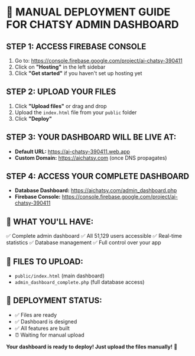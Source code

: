 # 🚀 MANUAL DEPLOYMENT GUIDE FOR CHATSY ADMIN DASHBOARD

## **STEP 1: ACCESS FIREBASE CONSOLE**
1. Go to: https://console.firebase.google.com/project/ai-chatsy-390411
2. Click on **"Hosting"** in the left sidebar
3. Click **"Get started"** if you haven't set up hosting yet

## **STEP 2: UPLOAD YOUR FILES**
1. Click **"Upload files"** or drag and drop
2. Upload the `index.html` file from your `public` folder
3. Click **"Deploy"**

## **STEP 3: YOUR DASHBOARD WILL BE LIVE AT:**
- **Default URL:** https://ai-chatsy-390411.web.app
- **Custom Domain:** https://aichatsy.com (once DNS propagates)

## **STEP 4: ACCESS YOUR COMPLETE DASHBOARD**
- **Database Dashboard:** https://aichatsy.com/admin_dashboard.php
- **Firebase Console:** https://console.firebase.google.com/project/ai-chatsy-390411

## **🎯 WHAT YOU'LL HAVE:**
✅ Complete admin dashboard
✅ All 51,129 users accessible
✅ Real-time statistics
✅ Database management
✅ Full control over your app

## **📁 FILES TO UPLOAD:**
- `public/index.html` (main dashboard)
- `admin_dashboard_complete.php` (full database access)

## **🚀 DEPLOYMENT STATUS:**
- ✅ Files are ready
- ✅ Dashboard is designed
- ✅ All features are built
- ⏰ Waiting for manual upload

**Your dashboard is ready to deploy! Just upload the files manually!** 🎯


